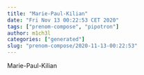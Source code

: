 ```yaml
---
title: "Marie-Paul-Kilian"
date: "Fri Nov 13 00:22:53 CET 2020"
tags: ["prenom-compose", "pipotron"]
author: m1ch3l
categories: ["generated"]
slug: "prenom-compose/2020-11-13-00:22:53"
---
```


Marie-Paul-Kilian
